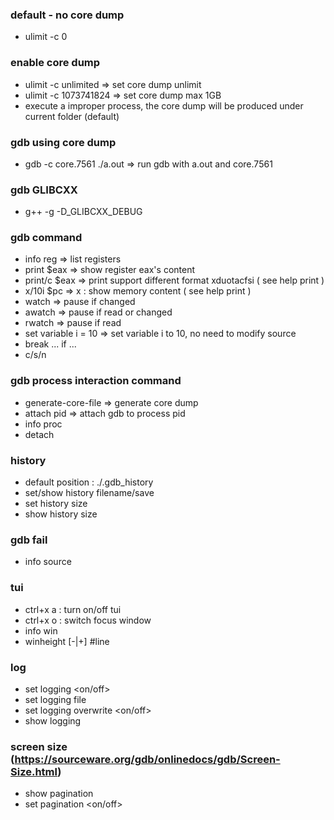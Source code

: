 ### default - no core dump
* ulimit -c 0

### enable core dump
* ulimit -c unlimited  => set core dump unlimit
* ulimit -c 1073741824 => set core dump max 1GB
* execute a improper process, the core dump will be produced under current folder (default)

### gdb using core dump
* gdb -c core.7561 ./a.out => run gdb with a.out and core.7561

### gdb GLIBCXX
* g++ -g -D_GLIBCXX_DEBUG <filename>

### gdb command
* info reg => list registers
* print $eax   => show register eax's content
* print/c $eax => print support different format xduotacfsi ( see help print )
* x/10i $pc    => x : show memory content ( see help print )
* watch => pause if changed
* awatch => pause if read or changed
* rwatch => pause if read
* set variable i = 10 => set variable i to 10, no need to modify source
* break ... if ...
* c/s/n <count>

### gdb process interaction command
* generate-core-file => generate core dump
* attach pid => attach gdb to process pid
* info proc
* detach

### history
* default position : ./.gdb_history
* set/show history filename/save
* set history size <n>
* show history size

### gdb fail
* info source

### tui
* ctrl+x a : turn on/off tui
* ctrl+x o : switch focus window
* info win
* winheight <win name> [-|+] #line

### log
* set logging <on/off>
* set logging file <filename>
* set logging overwrite <on/off>
* show logging
  
### screen size (https://sourceware.org/gdb/onlinedocs/gdb/Screen-Size.html)
* show pagination
* set pagination <on/off>

